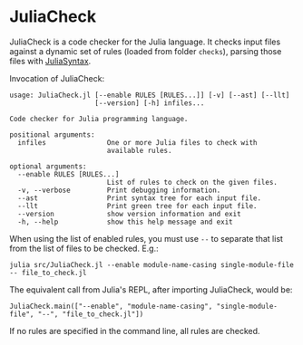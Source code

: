 # JuliaCheck

JuliaCheck is a code checker for the Julia language. It checks input files against a dynamic set of rules (loaded from folder `checks`), parsing those files with [JuliaSyntax](https://github.com/JuliaLang/JuliaSyntax.jl).

Invocation of JuliaCheck:
```
usage: JuliaCheck.jl [--enable RULES [RULES...]] [-v] [--ast] [--llt]
                     [--version] [-h] infiles...

Code checker for Julia programming language.

positional arguments:
  infiles               One or more Julia files to check with
                        available rules.

optional arguments:
  --enable RULES [RULES...]
                        List of rules to check on the given files.
  -v, --verbose         Print debugging information.
  --ast                 Print syntax tree for each input file.
  --llt                 Print green tree for each input file.
  --version             show version information and exit
  -h, --help            show this help message and exit
```

When using the list of enabled rules, you must use `--` to separate that list from the list of files to be checked. E.g.:
```
julia src/JuliaCheck.jl --enable module-name-casing single-module-file -- file_to_check.jl
```

The equivalent call from Julia's REPL, after importing JuliaCheck, would be:
```
JuliaCheck.main(["--enable", "module-name-casing", "single-module-file", "--", "file_to_check.jl"])
```

If no rules are specified in the command line, all rules are checked.
